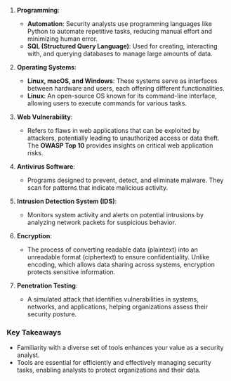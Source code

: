

1. **Programming**:
   - **Automation**: Security analysts use programming languages like Python to automate repetitive tasks, reducing manual effort and minimizing human error.
   - **SQL (Structured Query Language)**: Used for creating, interacting with, and querying databases to manage large amounts of data.

2. **Operating Systems**:
   - **Linux, macOS, and Windows**: These systems serve as interfaces between hardware and users, each offering different functionalities.
   - **Linux**: An open-source OS known for its command-line interface, allowing users to execute commands for various tasks.

3. **Web Vulnerability**:
   - Refers to flaws in web applications that can be exploited by attackers, potentially leading to unauthorized access or data theft. The **OWASP Top 10** provides insights on critical web application risks.

4. **Antivirus Software**:
   - Programs designed to prevent, detect, and eliminate malware. They scan for patterns that indicate malicious activity.

5. **Intrusion Detection System (IDS)**:
   - Monitors system activity and alerts on potential intrusions by analyzing network packets for suspicious behavior.

6. **Encryption**:
   - The process of converting readable data (plaintext) into an unreadable format (ciphertext) to ensure confidentiality. Unlike encoding, which allows data sharing across systems, encryption protects sensitive information.

7. **Penetration Testing**:
   - A simulated attack that identifies vulnerabilities in systems, networks, and applications, helping organizations assess their security posture.

### Key Takeaways
- Familiarity with a diverse set of tools enhances your value as a security analyst.
- Tools are essential for efficiently and effectively managing security tasks, enabling analysts to protect organizations and their data.